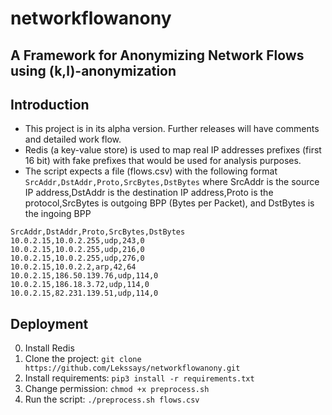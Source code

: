 # networkflowanony
## A Framework for Anonymizing Network Flows using (k,l)-anonymization

## Introduction
- This project is in its alpha version. Further releases will have comments and detailed work flow.
- Redis (a key-value store) is used to map real IP addresses prefixes (first 16 bit) with fake prefixes that would be used for analysis purposes.
- The script expects a file (flows.csv) with the following format `SrcAddr,DstAddr,Proto,SrcBytes,DstBytes` where SrcAddr is the source IP address,DstAddr is the destination IP address,Proto is the protocol,SrcBytes is outgoing BPP (Bytes per Packet), and DstBytes is the ingoing BPP
```
SrcAddr,DstAddr,Proto,SrcBytes,DstBytes
10.0.2.15,10.0.2.255,udp,243,0
10.0.2.15,10.0.2.255,udp,216,0
10.0.2.15,10.0.2.255,udp,276,0
10.0.2.15,10.0.2.2,arp,42,64
10.0.2.15,186.50.139.76,udp,114,0
10.0.2.15,186.18.3.72,udp,114,0
10.0.2.15,82.231.139.51,udp,114,0
```
## Deployment
0. Install Redis
1. Clone the project: `git clone https://github.com/Lekssays/networkflowanony.git`
2. Install requirements: `pip3 install -r requirements.txt`
3. Change permission: `chmod +x preprocess.sh`
4. Run the script: `./preprocess.sh flows.csv`
